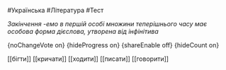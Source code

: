#Українська #Література #Тест

*Закінчення -емо в першій особі множини теперішнього часу має особова форма дієслова, утворена від інфінітива*

{noChangeVote on}
{hideProgress on}
{shareEnable off}
{hideCount on}

[[бігти]]
[[кричати]]
[[ходити]]
[[писати]]
[[говорити]]

